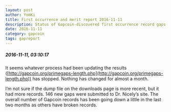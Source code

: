 ```yaml
---
layout: post
author: YomKi
title: First occurrence and merit report 2016-11-11
description: Status of Gapcoin-discovered first occurrence record gaps and merit improvements submitted to the Prime gap list
date: 2016-11-11
category: gapcoin
tags: gapreport
---
```


##### 2016-11-11, 03:10:17

It seems whatever process had been updating the results ([http://gapcoin.org/primegaps-length.php](http://gapcoin.org/primegaps-length.php)) has stopped. Nothing has changed for almost a month.

I’m not sure if the dump file on the downloads page is more recent, but it had more records. 146 new gaps were submitted to Dr. Nicely’s site. The overall number of Gapcoin records has been going down a little in the last two months as others have broken records.

